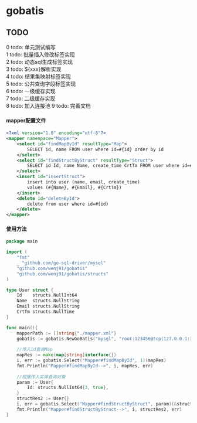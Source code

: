 # gobatis

## TODO
0 todo: 单元测试编写  
1 todo: 批量插入修改<for>标签实现  
2 todo: 动态sql生成<if>标签实现  
3 todo: ${xxx}解析实现  
4 todo: 结果集映射<resultMap>标签实现  
5 todo: 公共查询字段<sql>标签实现  
6 todo: 一级缓存实现  
7 todo: 二级缓存实现   
8 todo: 加入连接池 
9 todo: 完善文档  

#### mapper配置文件
```xml
<?xml version="1.0" encoding="utf-8"?>
<mapper namespace="Mapper">
    <select id="findMapById" resultType="Map">
        SELECT id, name FROM user where id=#{id} order by id
    </select>
    <select id="findStructByStruct" resultType="Struct">
        SELECT id Id, name Name, create_time CrtTm FROM user where id=#{Id} order by id
    </select>
    <insert id="insertStruct">
        insert into user (name, email, create_time)
        values (#{Name}, #{Email}, #{CrtTm})
    </insert>
    <delete id="deleteById">
        delete from user where id=#{id}
    </delete>
</mapper>
```

#### 使用方法
```go
package main

import (
	"fmt"
	_ "github.com/go-sql-driver/mysql"
	"github.com/wenj91/gobatis"
	"github.com/wenj91/gobatis/structs"
)

type User struct {
	Id    structs.NullInt64
	Name  structs.NullString
	Email structs.NullString
	CrtTm structs.NullTime
}

func main(){
    mapperPath := []string{"./mapper.xml"}
    gobatis := gobatis.NewGoBatis("mysql", "root:123456@tcp(127.0.0.1:3306)/test?charset=utf8", mapperPath)
    
    //传入id查询Map
    mapRes := make(map[string]interface{})
    i, err := gobatis.Select("Mapper#findMapById", 1)(mapRes)
    fmt.Println("Mapper#findMapById-->", i, mapRes, err)
    	
    //根据传入实体查询对象
    param := User{
        Id: structs.NullInt64{3, true},
    }
    structRes2 := User{}
    i, err = gobatis.Select("Mapper#findStructByStruct", param)(&structRes2)
    fmt.Println("Mapper#findStructByStruct-->", i, structRes2, err)
}
```
